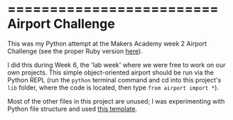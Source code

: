 =========================
Airport Challenge
=========================

This was my Python attempt at the Makers Academy week 2 Airport Challenge (see the proper Ruby version [here](https://github.com/gwpmad/airport_challenge)).

I did this during Week 6, the 'lab week' where we were free to work on our own projects. This simple object-oriented airport should be run via the Python REPL (run the `python` terminal command and cd into this project's `lib` folder, where the code is located, then type `from airport import *`).

Most of the other files in this project are unused; I was experimenting with Python file structure and used [this template](https://github.com/seanfisk/python-project-template).

